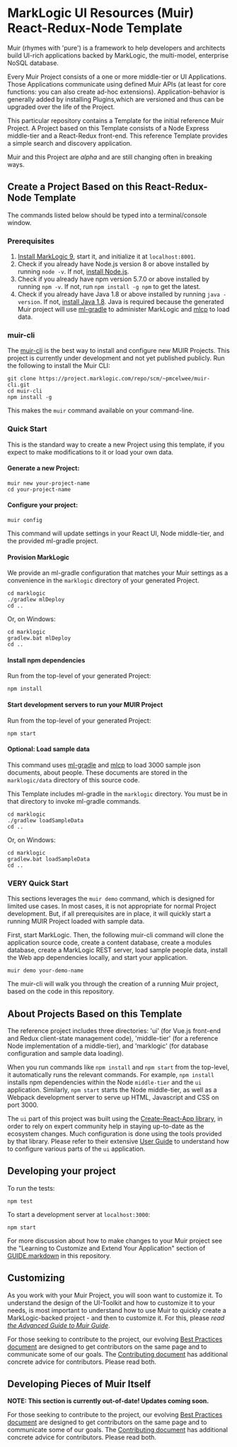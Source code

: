 # MarkLogic UI Resources (Muir) React-Redux-Node Template

Muir (rhymes with 'pure') is a framework to help developers and architects build UI-rich applications backed by MarkLogic, the multi-model, enterprise NoSQL database.

Every Muir Project consists of a one or more middle-tier or UI Applications. Those Applications communicate using defined Muir APIs (at least for core functions: you can also create ad-hoc extensions). Application-behavior is generally added by installing Plugins,which are versioned and thus can be upgraded over the life of the Project.

This particular repository contains a Template for the initial reference Muir Project. A Project based on this Template consists of a Node Express middle-tier and a React-Redux front-end. This reference Template provides a simple search and discovery application.

Muir and this Project are *alpha* and are still changing often in breaking ways.

## Create a Project Based on this React-Redux-Node Template

The commands listed below should be typed into a terminal/console window.

### <a name="prerequisites"></a>Prerequisites

1. [Install MarkLogic 9](https://developer.marklogic.com/products), start it, and initialize it at `localhost:8001`.
2. Check if you already have Node.js version 8 or above installed by running `node -v`. If not, [install Node.js](https://nodejs.org). 
3. Check if you already have npm version 5.7.0 or above installed by running `npm -v`. If not, run `npm install -g npm` to get the latest.
4. Check if you already have Java 1.8 or above installed by running `java -version`. If not, [install Java 1.8](https://www.java.com/en/download/help/download_options.xml). Java is required because the generated Muir project will use [ml-gradle](https://github.com/marklogic-community/ml-gradle) to administer MarkLogic and [mlcp](https://developer.marklogic.com/products/mlcp) to load data.

### muir-cli

The [muir-cli](https://project.marklogic.com/repo/users/pmcelwee/repos/muir-cli/browse) is the best way to install and configure new MUIR Projects. This project is currently under development and not yet published publicly. Run the following to install the Muir CLI:

    git clone https://project.marklogic.com/repo/scm/~pmcelwee/muir-cli.git
    cd muir-cli
    npm install -g

This makes the `muir` command available on your command-line.

### Quick Start

This is the standard way to create a new Project using this template, if you expect to make modifications to it or load your own data.

#### Generate a new Project:

    muir new your-project-name
    cd your-project-name

#### Configure your project:

    muir config

This command will update settings in your React UI, Node middle-tier, and the provided ml-gradle project.

#### Provision MarkLogic

We provide an ml-gradle configuration that matches your Muir settings as a convenience in the `marklogic` directory of your generated Project.

    cd marklogic
    ./gradlew mlDeploy
    cd ..

Or, on Windows:

    cd marklogic
    gradlew.bat mlDeploy
    cd ..

#### Install npm dependencies

Run from the top-level of your generated Project:

    npm install

#### Start development servers to run your MUIR Project

Run from the top-level of your generated Project:

    npm start

#### Optional: Load sample data

This command uses [ml-gradle](https://github.com/marklogic-community/ml-gradle) and [mlcp]() to load 3000 sample json documents, about people. These documents are stored in the `marklogic/data` directory of this source code.

This Template includes ml-gradle in the `marklogic` directory. You must be in that directory to invoke ml-gradle commands.

    cd marklogic
    ./gradlew loadSampleData
    cd ..

Or, on Windows:

    cd marklogic
    gradlew.bat loadSampleData
    cd ..

### <a name="very-quick"></a>VERY Quick Start

This sections leverages the `muir demo` command, which is designed for limited use cases. In most cases, it is not appropriate for normal Project development. But, if all prerequisites are in place, it will quickly start a running MUIR Project loaded with sample data.

First, start MarkLogic. Then, the following muir-cli command will clone the application source code, create a content database, create a modules database, create a MarkLogic REST server, load sample people data, install the Web app dependencies locally, and start your application.

    muir demo your-demo-name

The muir-cli will walk you through the creation of a running Muir project, based on the code in this repository.

## About Projects Based on this Template

The reference project includes three directories: 'ui' (for Vue.js front-end and Redux client-state management code), 'middle-tier' (for a reference Node implementation of a middle-tier), and 'marklogic' (for database configuration and sample data loading).

When you run commands like `npm install` and `npm start` from the top-level, it automatically runs the relevant commands. For example, `npm install` installs npm dependencies within the Node `middle-tier` and the `ui` application. Similarly, `npm start` starts the Node middle-tier, as well as a Webpack development server to serve up HTML, Javascript and CSS on port 3000.

The `ui` part of this project was built using the [Create-React-App library](https://github.com/facebookincubator/create-react-app), in order to rely on expert community help in staying up-to-date as the ecosystem changes. Much configuration is done using the tools provided by that library. Please refer to their extensive [User Guide](https://github.com/facebookincubator/create-react-app/blob/master/packages/react-scripts/template/README.md) to understand how to configure various parts of the `ui` application.

## Developing your project

To run the tests:

    npm test

To start a development server at `localhost:3000`:

    npm start

For more discussion about how to make changes to your Muir project see the "Learning to Customize and Extend Your Application" section of [GUIDE.markdown](docs/GUIDE.markdown#developing-your-app) in this repository.

## Customizing

As you work with your Muir Project, you will soon want to customize it. To understand the design of the UI-Toolkit and how to customize it to your needs, is most important to understand how to use Muir to quickly create a MarkLogic-backed project - and then to customize it. For this, please *read [the Advanced Guide to Muir Guide](docs/GUIDE.markdown)*.

For those seeking to contribute to the project, our evolving [Best Practices document](docs/BEST_PRACTICES.markdown) are designed to get contributors on the same page and to communicate some of our goals. The [Contributing document](docs/CONTRIBUTING.markdown) has additional concrete advice for contributors. Please read both.

## Developing Pieces of Muir Itself 

**NOTE: This section is currently out-of-date! Updates coming soon.**

For those seeking to contribute to the project, our evolving [Best Practices document](docs/BEST_PRACTICES.markdown) are designed to get contributors on the same page and to communicate some of our goals. The [Contributing document](docs/CONTRIBUTING.markdown) has additional concrete advice for contributors. Please read both.
